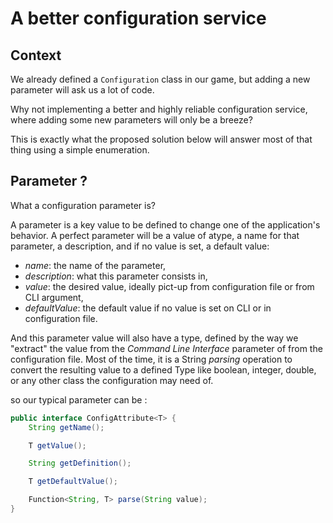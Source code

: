 # A better configuration service

## Context

We already defined a `Configuration` class in our game, but adding a new parameter will ask us a lot of code.

Why not implementing a better and highly reliable configuration service, where adding some new parameters will only be
a breeze?

This is exactly what the proposed solution below will answer most of that thing using a simple enumeration.

## Parameter ?

What a configuration parameter is?

A parameter is a key value to be defined to change one of the application's behavior.
A perfect parameter will be a value of atype, a name for that parameter, a description, and if no value is set, a
default
value:

- _name_: the name of the parameter,
- _description_: what this parameter consists in,
- _value_: the desired value, ideally pict-up from configuration file or from CLI argument,
- _defaultValue_: the default value if no value is set on CLI or in configuration file.

And this parameter value will also have a type, defined by the way we "extract" the value from the _Command Line
Interface_ parameter of from the configuration file.
Most of the time, it is a String _parsing_ operation to convert the resulting value to a defined Type like boolean,
integer, double, or any other class the configuration may need of.

so our typical parameter can be :

```java
public interface ConfigAttribute<T> {
    String getName();

    T getValue();

    String getDefinition();

    T getDefaultValue();

    Function<String, T> parse(String value);
}
```

